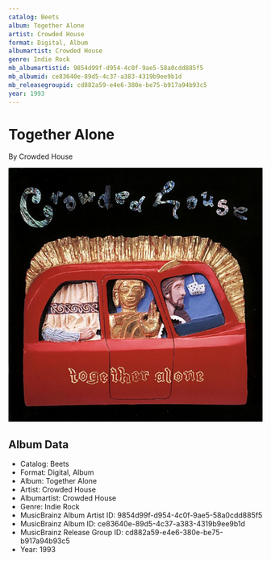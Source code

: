 ```yaml
---
catalog: Beets
album: Together Alone
artist: Crowded House
format: Digital, Album
albumartist: Crowded House
genre: Indie Rock
mb_albumartistid: 9854d99f-d954-4c0f-9ae5-58a0cdd885f5
mb_albumid: ce83640e-89d5-4c37-a383-4319b9ee9b1d
mb_releasegroupid: cd882a59-e4e6-380e-be75-b917a94b93c5
year: 1993
---
```


# Together Alone

By Crowded House

![](../../assets/beetscovers/Crowded_House-Together_Alone.jpg)

## Album Data

- Catalog: Beets
- Format: Digital, Album
- Album: Together Alone
- Artist: Crowded House
- Albumartist: Crowded House
- Genre: Indie Rock
- MusicBrainz Album Artist ID: 9854d99f-d954-4c0f-9ae5-58a0cdd885f5
- MusicBrainz Album ID: ce83640e-89d5-4c37-a383-4319b9ee9b1d
- MusicBrainz Release Group ID: cd882a59-e4e6-380e-be75-b917a94b93c5
- Year: 1993

